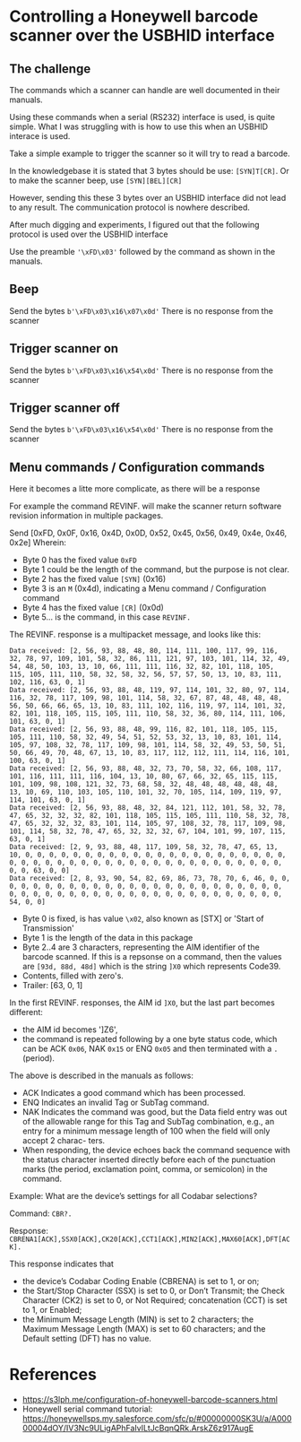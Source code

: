 # Controlling a Honeywell barcode scanner over the USBHID interface

## The challenge

The commands which a scanner can handle are well documented in their manuals.

Using these commands when a serial (RS232) interface is used, is quite simple.
What I was struggling with is how to use this when an USBHID interace is used.

Take a simple example to trigger the scanner so it will try to read a barcode.

In the knowledgebase it is stated that 3 bytes should be use:  `[SYN]T[CR]`. 
Or to make the scanner beep, use `[SYN][BEL][CR]`

However, sending this these 3 bytes over an USBHID interface did not lead to any result.
The communication protocol is nowhere described.

After much digging and experiments, I figured out that the following protocol is used over the USBHID interface

Use the preamble `'\xFD\x03'` followed by the command as shown in the manuals.

## Beep
Send the bytes `b'\xFD\x03\x16\x07\x0d'`
There is no response from the scanner

## Trigger scanner on
Send the bytes `b'\xFD\x03\x16\x54\x0d'`
There is no response from the scanner

## Trigger scanner off
Send the bytes `b'\xFD\x03\x16\x54\x0d'`
There is no response from the scanner

## Menu commands / Configuration commands

Here it becomes a litte more complicate, as there will be a response

For example the command REVINF. will make the scanner return software revision information in multiple packages.

Send [0xFD, 0x0F, 0x16, 0x4D, 0x0D, 0x52, 0x45, 0x56, 0x49, 0x4e, 0x46, 0x2e] 
Wherein:
* Byte 0 has the fixed value `0xFD`
* Byte 1 could be the length of the command, but the purpose is not clear.
* Byte 2 has the fixed value `[SYN]` (0x16)
* Byte 3 is an `M` (0x4d), indicating a Menu command / Configuration command
* Byte 4 has the fixed value `[CR]` (0x0d)
* Byte 5... is the command, in this case `REVINF.`

The REVINF. response is a multipacket message, and looks like this:

    Data received: [2, 56, 93, 88, 48, 80, 114, 111, 100, 117, 99, 116, 32, 78, 97, 109, 101, 58, 32, 86, 111, 121, 97, 103, 101, 114, 32, 49, 54, 48, 50, 103, 13, 10, 66, 111, 111, 116, 32, 82, 101, 118, 105, 115, 105, 111, 110, 58, 32, 58, 32, 56, 57, 57, 50, 13, 10, 83, 111, 102, 116, 63, 0, 1]
    Data received: [2, 56, 93, 88, 48, 119, 97, 114, 101, 32, 80, 97, 114, 116, 32, 78, 117, 109, 98, 101, 114, 58, 32, 67, 87, 48, 48, 48, 48, 56, 50, 66, 66, 65, 13, 10, 83, 111, 102, 116, 119, 97, 114, 101, 32, 82, 101, 118, 105, 115, 105, 111, 110, 58, 32, 36, 80, 114, 111, 106, 101, 63, 0, 1]
    Data received: [2, 56, 93, 88, 48, 99, 116, 82, 101, 118, 105, 115, 105, 111, 110, 58, 32, 49, 54, 51, 52, 53, 32, 13, 10, 83, 101, 114, 105, 97, 108, 32, 78, 117, 109, 98, 101, 114, 58, 32, 49, 53, 50, 51, 50, 66, 49, 70, 48, 67, 13, 10, 83, 117, 112, 112, 111, 114, 116, 101, 100, 63, 0, 1]
    Data received: [2, 56, 93, 88, 48, 32, 73, 70, 58, 32, 66, 108, 117, 101, 116, 111, 111, 116, 104, 13, 10, 80, 67, 66, 32, 65, 115, 115, 101, 109, 98, 108, 121, 32, 73, 68, 58, 32, 48, 48, 48, 48, 48, 48, 13, 10, 69, 110, 103, 105, 110, 101, 32, 70, 105, 114, 109, 119, 97, 114, 101, 63, 0, 1]
    Data received: [2, 56, 93, 88, 48, 32, 84, 121, 112, 101, 58, 32, 78, 47, 65, 32, 32, 32, 82, 101, 118, 105, 115, 105, 111, 110, 58, 32, 78, 47, 65, 32, 32, 32, 83, 101, 114, 105, 97, 108, 32, 78, 117, 109, 98, 101, 114, 58, 32, 78, 47, 65, 32, 32, 32, 67, 104, 101, 99, 107, 115, 63, 0, 1]
    Data received: [2, 9, 93, 88, 48, 117, 109, 58, 32, 78, 47, 65, 13, 10, 0, 0, 0, 0, 0, 0, 0, 0, 0, 0, 0, 0, 0, 0, 0, 0, 0, 0, 0, 0, 0, 0, 0, 0, 0, 0, 0, 0, 0, 0, 0, 0, 0, 0, 0, 0, 0, 0, 0, 0, 0, 0, 0, 0, 0, 0, 0, 63, 0, 0]
    Data received: [2, 8, 93, 90, 54, 82, 69, 86, 73, 78, 70, 6, 46, 0, 0, 0, 0, 0, 0, 0, 0, 0, 0, 0, 0, 0, 0, 0, 0, 0, 0, 0, 0, 0, 0, 0, 0, 0, 0, 0, 0, 0, 0, 0, 0, 0, 0, 0, 0, 0, 0, 0, 0, 0, 0, 0, 0, 0, 0, 0, 0, 54, 0, 0]

* Byte 0 is fixed, is has value `\x02`, also known as [STX] or 'Start of Transmission'
* Byte 1 is the length of the data in this package
* Byte 2..4 are 3 characters, representing the AIM identifier of the barcode scanned. If this is a repsonse on a command, 
then the values are `[93d, 88d, 48d]` which is the string `]X0` which represents Code39.
* Contents, filled with zero's.
* Trailer: [63, 0, 1]

In the first REVINF. responses, the AIM id `]X0`, but the last part becomes different:
* the AIM id becomes ']Z6', 
* the command is repeated following by a one byte status code, 
which can be ACK `0x06`, NAK `0x15` or ENQ `0x05` and then terminated with a `.` (period).

The above is described in the manuals as follows:

* ACK Indicates a good command which has been processed.
* ENQ Indicates an invalid Tag or SubTag command.
* NAK Indicates the command was good, but the Data field entry was out of the allowable range for this Tag and SubTag combination, e.g., an entry for a minimum message length of 100 when the field will only accept 2 charac- ters.
* When responding, the device echoes back the command sequence with the status character inserted directly before each of the punctuation marks (the period, exclamation point, comma, or semicolon) in the command.

Example: What are the device’s settings for all Codabar selections?

Command: `CBR?.`

Response: `CBRENA1[ACK],SSX0[ACK],CK20[ACK],CCT1[ACK],MIN2[ACK],MAX60[ACK],DFT[ACK].`

This response indicates that 
* the device’s Codabar Coding Enable (CBRENA) is set to 1, or on;
* the Start/Stop Character (SSX) is set to 0, or Don’t Transmit; the Check Character (CK2) is set to 0, or Not Required; concatenation (CCT) is set to 1, or Enabled;
* the Minimum Message Length (MIN) is set to 2 characters; the Maximum Message Length (MAX) is set to 60 characters; and the Default setting (DFT) has no value.

# References
* https://s3lph.me/configuration-of-honeywell-barcode-scanners.html
* Honeywell serial command tutorial: https://honeywellsps.my.salesforce.com/sfc/p/#00000000SK3U/a/A00000004dOY/IV3Nc9ULigAPhFaIvILtJcBqnQRk.ArskZ6z917AugE
